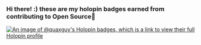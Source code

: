 ### Hi there! :) these are my holopin badges earned from contributing to Open Source👋
[![An image of @quaxguy's Holopin badges, which is a link to view their full Holopin profile](https://holopin.me/quaxguy)](https://holopin.io/@quaxguy)


